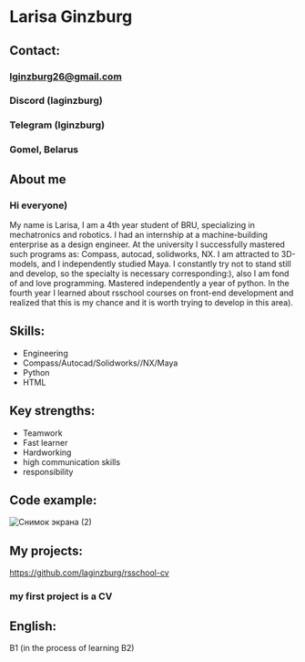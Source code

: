 # Larisa Ginzburg 

## Contact:
### lginzburg26@gmail.com
### Discord (laginzburg)
### Telegram (lginzburg)
### Gomel, Belarus

## About me
### Hi everyone) 
My name is Larisa, I am a 4th year student of BRU, specializing in mechatronics and robotics. I had an internship at a machine-building enterprise as a design engineer. At the university I successfully mastered such programs as: Compass, autocad, solidworks, NX. I am attracted to 3D-models, and I independently studied Maya. I constantly try not to stand still and develop, so the specialty is necessary corresponding:), also I am fond of and love programming. Mastered independently a year of python. In the fourth year I learned about rsschool courses on front-end development and realized that this is my chance and it is worth trying to develop in this area).

## Skills:
<ul>
  <li> Engineering </li>
  <li> Сompass/Аutocad/Solidworks//NX/Maya </li>
  <li> Python </li>
  <li> HTML </li>
</ul>

## Key strengths:
<ul>
 <li> Teamwork </li>
 <li> Fast learner </li>
 <li> Hardworking </li>
 <li> high communication skills </li>
 <li> responsibility </li>
</ul>

## Code example:
![Снимок экрана (2)](https://github.com/laginzburg/rsschool-cv/assets/138164114/f18719bc-199b-41ad-afae-2375b43bb8d4)

## My projects:
https://github.com/laginzburg/rsschool-cv 
### my first project is a CV

## English:
B1 (in the process of learning B2)
